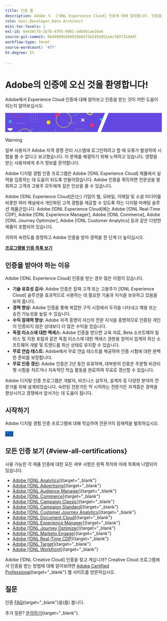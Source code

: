 ```yaml
---
title: 인증 홈
description: Adobe 시  [!DNL Experience Cloud] 인증에 대해 알아봅니다. 인증을 받으면 무엇을 할 수 있는지 알아보십시오.
role: User,Developer,Data Architect
mini-toc-levels: 1
exl-id: 6ee30cfb-2b7b-4795-9061-adbd6cae18a4
source-git-commit: 0b468095d89029882f3b2492d52a4cf03731d4df
workflow-type: tm+mt
source-wordcount: '477'
ht-degree: 5%

---
```


# Adobe의 인증에 오신 것을 환영합니다!

Adobe에서 Experience Cloud 인증에 대해 알아보고 인증을 받는 것이 어떤 도움이 되는지 알아보십시오.

![배너](/help/certifications/assets/home_banner_smallwide.png)

>[!WARNING]
>
>일부 사용자가 Adobe 자격 증명 관리 시스템에 로그인하려고 할 때 오류가 발생하여 시험을 볼 수 없다고 보고했습니다. 이 문제를 해결하기 위해 노력하고 있습니다. 영향을 받는 사용자에게 추가 정보를 문의합니다.


Adobe 디지털 경험 인증 프로그램은 Adobe [!DNL Experience Cloud] 제품에서 실력을 입증하는 데 도움이 되도록 만들어졌습니다. Adobe 인증을 획득하면 전문성을 발휘하고 고객과 고용주 모두에게 깊은 인상을 줄 수 있습니다.

Adobe [!DNL Experience Cloud]은(는) 기업이 웹, 모바일, 이메일 및 소셜 미디어를 비롯한 여러 채널에서 개인화된 고객 경험을 제공할 수 있도록 하는 디지털 마케팅 솔루션 제품군입니다. Adobe [!DNL Experience Cloud]에는 Adobe [!DNL Real-Time CDP], Adobe [!DNL Experience Manager], Adobe [!DNL Commerce], Adobe [!DNL Journey Optimizer], Adobe [!DNL Customer Analytics] 등과 같은 다양한 제품이 포함되어 있습니다.

귀하의 숙련도를 증명하고 Adobe 인증을 받아 경력을 한 단계 더 높이십시오.

[**프로그램별 인증 목록 보기**](#view-all-certifications)

## 인증을 받아야 하는 이유

Adobe [!DNL Experience Cloud] 인증을 받는 경우 많은 이점이 있습니다.

* **기술 유효성 검사:** Adobe 인증은 잠재 고객 또는 고용주가 [!DNL Experience Cloud] 솔루션을 효과적으로 사용하는 데 필요한 기술과 지식을 보유하고 있음을 보여 줍니다.
* **경력 향상:** Adobe 인증을 통해 복잡한 구직 시장에서 두각을 나타내고 채용 또는 승진 가능성을 높일 수 있습니다.
* **수익 잠재력 향상:** Adobe 자격 증명이 자신의 전문 지식을 증명하므로 인증된 개인이 인증되지 않은 상대보다 더 많은 수익을 얻습니다.
* **독점 리소스에 대한 액세스:** Adobe 인증을 받으면 교육 자료, Beta 소프트웨어 릴리스 및 지원 포럼과 같은 독점 리소스에 대한 액세스 권한을 얻어서 업계의 최신 소프트웨어 개발 및 트렌드를 최신 상태로 유지할 수 있습니다.
* **무료 연습 테스트:** Adobe에서 무료 연습 테스트를 제공하여 인증 시험에 대한 완벽한 준비를 보장합니다.
* **무료 인증 갱신:** Adobe 인증은 2년 동안 유효하며, 대부분의 인증은 주문형 비관리형 시험을 치르거나 지속적인 학습 활동을 완료하여 무료로 갱신할 수 있습니다.

Adobe 디지털 인증 프로그램은 개발자, 비즈니스 실무자, 설계자 등 다양한 분야의 전문가를 위해 설계되었습니다. 숙련된 전문가든 막 시작하는 전문가든 자격증은 경력을 향상시키고 경쟁에서 앞서가는 데 도움이 됩니다.

## 시작하기

Adobe 디지털 경험 인증 프로그램에 대해 학습하여 전문가의 잠재력을 발휘하십시오.

<a href="https://experienceleague.adobe.com/docs/certification/certification/getting-started.html" target="_blank" class="spectrum-Button spectrum-Button--fill spectrum-Button--accent spectrum-Button--sizeM is-margin-bottom-big-big at-element-click-tracking" style="background-color:#1473E6"><span class="spectrum-Button-label has-no-wrap">시작</span></a>

## 모든 인증 보기 {#view-all-certifications}

사용 가능한 각 제품 인증에 대한 모든 세부 사항은 왼쪽 목차와 아래 목록에 나열되어 있습니다.

* [Adobe [!DNL Analytics]](/help/certifications/aa/aa-overview.md){target="_blank"}
* [Adobe [!DNL Advertising]](/help/certifications/aac/aac-overview.md){target="_blank"}
* [Adobe [!DNL Audience Manager]](/help/certifications/aam/aam-overview.md){target="_blank"}
* [Adobe [!DNL Commerce]](/help/certifications/ac/ac-overview.md){target="_blank"}
* [Adobe [!DNL Campaign Classic]](/help/certifications/acc/acc-overview.md){target="_blank"}
* [Adobe [!DNL Campaign Standard]](/help/certifications/acs/acs-overview.md){target="_blank"}
* [Adobe [!DNL Customer Journey Analytics]](/help/certifications/acja/acja-overview.md){target="_blank"}
* [Adobe [!DNL Document Cloud]](/help/certifications/adc/adc-overview.md){target="_blank"}
* [Adobe [!DNL Experience Manager]](/help/certifications/aem/aem-overview.md){target="_blank"}
* [Adobe [!DNL Journey Optimizer]](/help/certifications/ajo/ajo-overview.md){target="_blank"}
* [Adobe [!DNL Marketo Engage]](/help/certifications/ame/ame-overview.md){target="_blank"}
* [Adobe [!DNL Real-Time CDP]](/help/certifications/rtcdp/rtcdp-overview.md){target="_blank"}
* [Adobe [!DNL Target]](/help/certifications/at/at-overview.md){target="_blank"}
* [Adobe [!DNL Workfront]](/help/certifications/aw/aw-overview.md){target="_blank"}

Adobe [!DNL Creative Cloud] 인증을 찾고 계십니까? Creative Cloud 프로그램에서 인증을 받는 방법에 대해 알아보려면 [Adobe Certified Professional](https://certifiedprofessional.adobe.com/en/home){target="_blank"} 웹 사이트를 방문하십시오.

## 질문

인증 [FAQ](https://experienceleague.adobe.com/docs/certification/certification/faq.html){target="_blank"}을(를) 봅니다.

추가 질문? [문의하기](mailto:certif@adobe.com){target="_blank"}.